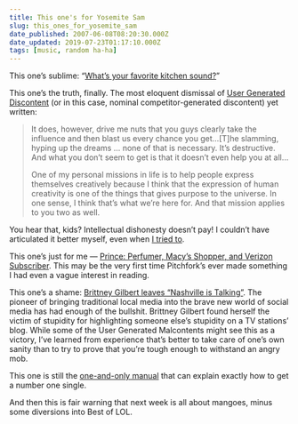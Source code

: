 ```yaml
---
title: This one's for Yosemite Sam
slug: this_ones_for_yosemite_sam
date_published: 2007-06-08T08:20:30.000Z
date_updated: 2019-07-23T01:17:10.000Z
tags: [music, random ha-ha]
---
```


This one’s sublime: “[What’s your favorite kitchen sound?](http://www.seriouseats.com/talk/2007/02/whats-your-favorite-kitchen-so.html)”

This one’s the truth, finally. The most eloquent dismissal of [User Generated Discontent](http://www.flickr.com/groups/central/discuss/72157600288796893/page5/#comment72157600315081071) (or in this case, nominal competitor-generated discontent) yet written:

> It does, however, drive me nuts that you guys clearly take the influence and then blast us every chance you get…[T]he slamming, hyping up the dreams … none of that is necessary. It’s destructive. And what you don’t seem to get is that it doesn’t even help you at all…
> 
> One of my personal missions in life is to help people express themselves creatively because I think that the expression of human creativity is one of the things that gives purpose to the universe. In one sense, I think that’s what we’re here for. And that mission applies to you two as well.

You hear that, kids? Intellectual dishonesty doesn’t pay! I couldn’t have articulated it better myself, even when [I tried to](__GHOST_URL__/2007/01/31/i_am_okay_with/).

This one’s just for me — [Prince: Perfumer, Macy’s Shopper, and Verizon Subscriber](http://www.pitchforkmedia.com/article/news/43311-prince-perfumer-macys-shopper-verizon-subscriber). This may be the very first time Pitchfork’s ever made something I had even a vague interest in reading.

This one’s a shame: [Brittney Gilbert leaves “Nashville is Talking”](http://www.nashvilleistalking.com/2007/06/06/i-guess-this-is-goodbye/). The pioneer of bringing traditional local media into the brave new world of social media has had enough of the bullshit. Brittney Gilbert found herself the victim of stupidity for highlighting someone else’s stupidity on a TV stations’ blog. While some of the User Generated Malcontents might see this as a victory, I’ve learned from experience that’s better to take care of one’s own sanity than to try to prove that you’re tough enough to withstand an angry mob.

This one is still the [one-and-only manual](http://www.klf.de/online/books/bytheklf/manual.htm) that can explain exactly how to get a number one single.

And then this is fair warning that next week is all about mangoes, minus some diversions into Best of LOL.
